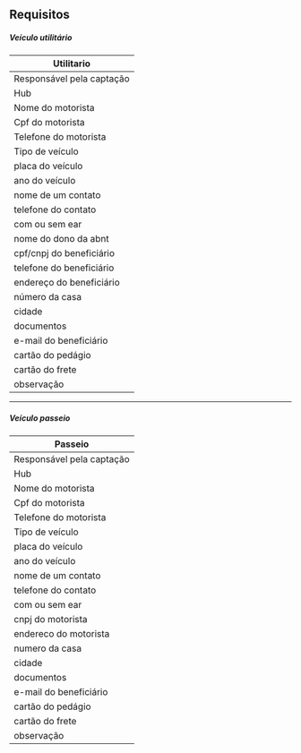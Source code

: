 ## Requisitos 

##### Veículo utilitário

| Utilitario    |
| -------- | 
| Responsável pela captação |
| Hub | 
| Nome do motorista |
| Cpf do motorista    |
| Telefone do motorista |
| Tipo de veículo |
| placa do veículo |
| ano do veículo |
| nome de um contato |
| telefone do contato |
| com ou sem ear |
| nome do dono da abnt |
| cpf/cnpj do beneficiário |
| telefone do beneficiário |
| endereço do beneficiário |
| número da casa |
| cidade |
| documentos |
| e-mail do beneficiário |
| cartão do pedágio |
| cartão do frete |
| observação |

----------------------


##### Veículo passeio

| Passeio    |
| -------- | 
| Responsável pela captação |
| Hub | 
| Nome do motorista |
| Cpf do motorista    |
| Telefone do motorista |
| Tipo de veículo |
| placa do veículo |
| ano do veículo |
| nome de um contato |
| telefone do contato |
| com ou sem ear |
| cnpj do motorista |
| endereco do motorista |
| numero da casa |
| cidade |
| documentos |
| e-mail do beneficiário |
| cartão do pedágio |
| cartão do frete |
| observação |